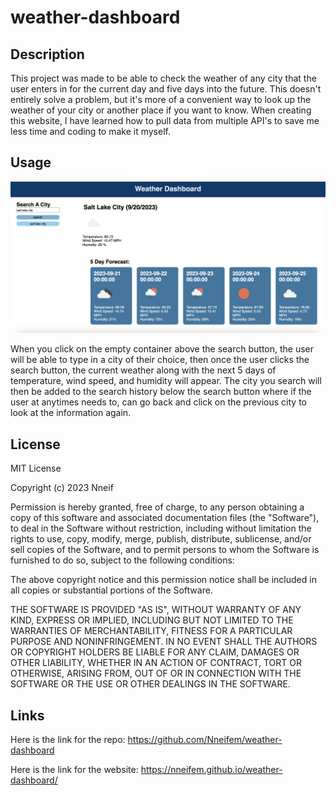 # weather-dashboard

## Description

This project was made to be able to check the weather of any city that the user enters in for the current day and five days into the future. This doesn't entirely solve a problem, but it's more of a convenient way to look up the weather of your city or another place if you want to know. When creating this website, I have learned how to pull data from multiple API's to save me less time and coding to make it myself. 

## Usage

![alt text](assets/images/Screenshot%202023-09-20%20at%204.49.14%20PM.png)

When you click on the empty container above the search button, the user will be able to type in a city of their choice, then once the user clicks the search button, the current weather along with the next 5 days of temperature, wind speed, and humidity will appear. The city you search will then be added to the search history below the search button where if the user at anytimes needs to, can go back and click on the previous city to look at the information again.  


## License

MIT License

Copyright (c) 2023 Nneif

Permission is hereby granted, free of charge, to any person obtaining a copy
of this software and associated documentation files (the "Software"), to deal
in the Software without restriction, including without limitation the rights
to use, copy, modify, merge, publish, distribute, sublicense, and/or sell
copies of the Software, and to permit persons to whom the Software is
furnished to do so, subject to the following conditions:

The above copyright notice and this permission notice shall be included in all
copies or substantial portions of the Software.

THE SOFTWARE IS PROVIDED "AS IS", WITHOUT WARRANTY OF ANY KIND, EXPRESS OR
IMPLIED, INCLUDING BUT NOT LIMITED TO THE WARRANTIES OF MERCHANTABILITY,
FITNESS FOR A PARTICULAR PURPOSE AND NONINFRINGEMENT. IN NO EVENT SHALL THE
AUTHORS OR COPYRIGHT HOLDERS BE LIABLE FOR ANY CLAIM, DAMAGES OR OTHER
LIABILITY, WHETHER IN AN ACTION OF CONTRACT, TORT OR OTHERWISE, ARISING FROM,
OUT OF OR IN CONNECTION WITH THE SOFTWARE OR THE USE OR OTHER DEALINGS IN THE
SOFTWARE.


## Links

Here is the link for the repo: https://github.com/Nneifem/weather-dashboard

Here is the link for the website: https://nneifem.github.io/weather-dashboard/